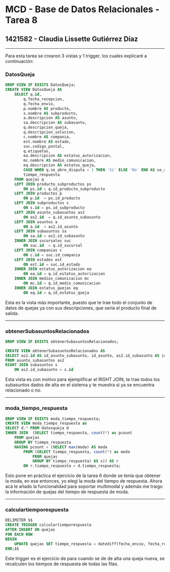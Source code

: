 # MCD - Base de Datos Relacionales - Tarea 8

## 1421582 - Claudia Lissette Gutiérrez Díaz

---

Para esta tarea se crearon 3 vistas y 1 trigger, los cuales explicaré a continuación:

### DatosQueja

```sql
DROP VIEW IF EXISTS DatosQueja;
CREATE VIEW DatosQueja AS 
	SELECT q.id,
		q.fecha_recepcion,
		q.fecha_envio,
		p.nombre AS producto,
		s.nombre AS subproducto,
		a.descripcion AS asunto,
		sa.descripcion AS subasunto,
		q.descripcion_queja,
		q.descripcion_solucion,
		c.nombre AS compania,
		est.nombre AS estado,
		suc.codigo_postal,
		q.etiquetas,
		ea.descripcion AS estatus_autorizacion,
		mc.nombre AS medio_comunicacion,
		eq.descripcion AS estatus_queja,
		CASE WHEN q.se_abre_disputa = 1 THEN 'Sí' ELSE 'No' END AS se_abre_disputa,
		tiempo_respuesta
	FROM quejas q
	LEFT JOIN producto_subproductos ps
		ON ps.id = q.id_producto_subproducto 
	LEFT JOIN productos p
		ON p.id  = ps.id_producto 
	LEFT JOIN subproductos s 
		ON s.id = ps.id_subproducto
	LEFT JOIN asunto_subasuntos as2
		ON as2.id  = q.id_asunto_subasunto
	LEFT JOIN asuntos a
		ON a.id  = as2.id_asunto  
	LEFT JOIN subasuntos sa 
		ON sa.id = as2.id_subasunto 
	INNER JOIN sucursales suc
		ON suc.id  = q.id_sucursal 
	LEFT JOIN companias c
		ON c.id = suc.id_compania 
	LEFT JOIN estados est
		ON est.id = suc.id_estado
	INNER JOIN estatus_autorizacion ea
		ON ea.id = q.id_estatus_autorizacion 
	INNER JOIN medios_comunicacion mc 
		ON mc.id = q.id_medio_comunicacion 
	INNER JOIN estatus_quejas eq 
		ON eq.id = q.id_estatus_queja
```

Esta es la vista más importante, puesto que te trae todo el conjunto de datos de quejas ya con sus descripciones, que sería el producto final de salida.

---

### obtenerSubasuntosRelacionados

```sql
DROP VIEW IF EXISTS obtenerSubasuntosRelacionados;

CREATE VIEW obtenerSubasuntosRelacionados AS
SELECT as2.id AS id_asunto_subasunto, id_asunto, as2.id_subasunto AS id_subasunto_as2, s.id AS id_subasunto, descripcion
FROM asunto_subasuntos as2 
RIGHT JOIN subasuntos s
	ON as2.id_subasunto = s.id
```

Esta vista es con motivo para ejemplificar el RIGHT JOIN, te trae todos los subasuntos dados de alta en el sistema y te muestra si ya se encuentra relacionado o no.

---

### moda_tiempo_respuesta

```sql
DROP VIEW IF EXISTS moda_tiempo_respuesta;
CREATE VIEW moda_tiempo_respuesta as
SELECT d.* FROM datosqueja d
INNER JOIN	(SELECT tiempo_respuesta, count(*) as pcount
	FROM quejas
	GROUP BY tiempo_respuesta
	HAVING pcount = (SELECT max(moda) AS moda
		FROM (SELECT tiempo_respuesta, count(*) as moda
			FROM quejas
			GROUP BY tiempo_respuesta) AS x)) AS r
		ON r.tiempo_respuesta = d.tiempo_respuesta;
```

Esto pone en práctica el ejercicio de la tarea 6 donde se tenía que obtener la moda, en ese entonces, yo elegí la moda del tiempo de respuesta. Ahora acá le añado la funcionalidad para soportar multimodal y además me traigo la información de quejas del tiempo de respuesta de moda.

---

### calculartiemporespuesta

```sql
DELIMITER $$
CREATE TRIGGER calculartiemporespuesta
AFTER INSERT ON quejas
FOR EACH ROW
BEGIN
	UPDATE quejas SET tiempo_respuesta = datediff(fecha_envio, fecha_recepcion);
END;$$
```

Este trigger es el ejercicio de para cuando se de de alta una queja nueva, se recalculen los tiempos de respuesta de todas las filas.
